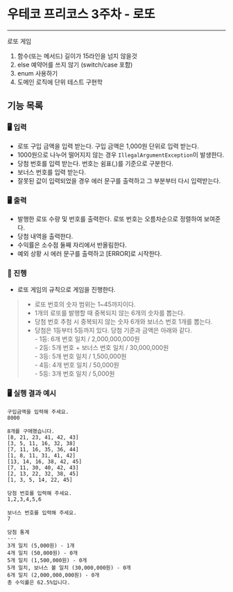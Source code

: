 # 우테코 프리코스 3주차 - 로또

---

로또 게임

1. 함수(또는 메서드) 길이가 15라인을 넘지 않을것
2. else 예약어를 쓰지 않기 (switch/case 포함)
3. enum 사용하기
4. 도메인 로직에 단위 테스트 구현학

## 기능 목록

### 🖥️ 입력
- 로또 구입 금액을 입력 받는다. 구입 금액은 1,000원 단위로 입력 받는다.
- 1000원으로 나누어 떨어지지 않는 경우 `IllegalArgumentException`이 발생한다.
- 당첨 번호를 입력 받는다. 번호는 쉼표(,)를 기준으로 구분한다.
- 보너스 번호를 입력 받는다.
- 잘못된 값이 입력되었을 경우 에러 문구를 출력하고 그 부분부터 다시 입력받는다.

### 🖥️ 출력
- 발행한 로또 수량 및 번호를 출력한다. 로또 번호는 오름차순으로 정렬하여 보여준다.
- 당첨 내역을 출력한다.
- 수익률은 소수점 둘째 자리에서 반올림한다.
- 예외 상황 시 에러 문구를 출력하고 [ERROR]로 시작한다.

### 🎱 진행
- 로또 게임의 규칙으로 게임을 진행한다.
 > - 로또 번호의 숫자 범위는 1~45까지이다.
  >- 1개의 로또를 발행할 때 중복되지 않는 6개의 숫자를 뽑는다.
  > - 당첨 번호 추첨 시 중복되지 않는 숫자 6개와 보너스 번호 1개를 뽑는다.
  > - 당첨은 1등부터 5등까지 있다. 당첨 기준과 금액은 아래와 같다. </br>
    - 1등: 6개 번호 일치 / 2,000,000,000원 </br>
    - 2등: 5개 번호 + 보너스 번호 일치 / 30,000,000원 </br>
    - 3등: 5개 번호 일치 / 1,500,000원 </br>
    - 4등: 4개 번호 일치 / 50,000원 </br>
    - 5등: 3개 번호 일치 / 5,000원 

### 🖥️ 실행 결과 예시
```
구입금액을 입력해 주세요.
8000

8개를 구매했습니다.
[8, 21, 23, 41, 42, 43] 
[3, 5, 11, 16, 32, 38] 
[7, 11, 16, 35, 36, 44] 
[1, 8, 11, 31, 41, 42] 
[13, 14, 16, 38, 42, 45] 
[7, 11, 30, 40, 42, 43] 
[2, 13, 22, 32, 38, 45] 
[1, 3, 5, 14, 22, 45]

당첨 번호를 입력해 주세요.
1,2,3,4,5,6

보너스 번호를 입력해 주세요.
7

당첨 통계
---
3개 일치 (5,000원) - 1개
4개 일치 (50,000원) - 0개
5개 일치 (1,500,000원) - 0개
5개 일치, 보너스 볼 일치 (30,000,000원) - 0개
6개 일치 (2,000,000,000원) - 0개
총 수익률은 62.5%입니다.
```